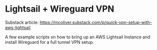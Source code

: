 # Lightsail + Wireguard VPN

Substack article: https://mcoliver.substack.com/p/quick-vpn-setup-with-aws-lightsail

A few example scripts on how to bring up an AWS Lightsail Instance and install Wireguard for a full tunnel VPN setup.

